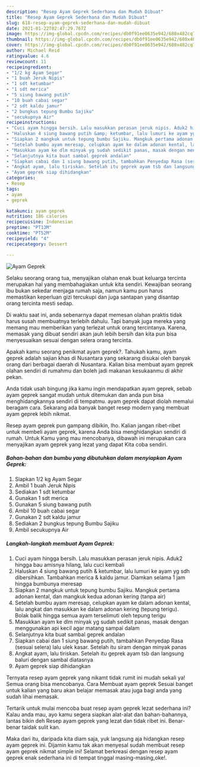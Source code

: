 ```yaml
---
description: "Resep Ayam Geprek Sederhana dan Mudah Dibuat"
title: "Resep Ayam Geprek Sederhana dan Mudah Dibuat"
slug: 618-resep-ayam-geprek-sederhana-dan-mudah-dibuat
date: 2021-01-22T02:47:29.767Z
image: https://img-global.cpcdn.com/recipes/db0f91ee0635e942/680x482cq70/ayam-geprek-foto-resep-utama.jpg
thumbnail: https://img-global.cpcdn.com/recipes/db0f91ee0635e942/680x482cq70/ayam-geprek-foto-resep-utama.jpg
cover: https://img-global.cpcdn.com/recipes/db0f91ee0635e942/680x482cq70/ayam-geprek-foto-resep-utama.jpg
author: Michael Reid
ratingvalue: 4.6
reviewcount: 11
recipeingredient:
- "1/2 kg Ayam Segar"
- "1 buah Jeruk Nipis"
- "1 sdt ketumbar"
- "1 sdt merica"
- "5 siung bawang putih"
- "10 buah cabai segar"
- "2 sdt kaldu jamur"
- "2 bungkus tepung Bumbu Sajiku"
- "secukupnya Air"
recipeinstructions:
- "Cuci ayam hingga bersih. Lalu masukkan perasan jeruk nipis. Aduk2 hingga bau amisnya hilang, lalu cuci kembali"
- "Haluskan 4 siung bawang putih &amp; ketumbar, lalu lumuri ke ayam yg sdh dibersihkan. Tambahkan merica &amp; kaldu jamur. Diamkan selama 1 jam hingga bumbunya meresap"
- "Siapkan 2 mangkuk untuk tepung bumbu Sajiku. Mangkuk pertama adonan kental, dan mangkuk kedua adonan kering (tanpa air)"
- "Setelah bumbu ayam meresap, celupkan ayam ke dalam adonan kental, lalu angkat dan masukkan ke dalam adonan kering (tepung terigu). Bolak balik hingga semua ayam terselimuti oleh tepung terigu"
- "Masukkan ayam ke dlm minyak yg sudah sedikit panas, masak dengan menggunakan api kecil agar matang sampai dalam"
- "Selanjutnya kita buat sambal geprek andalan"
- "Siapkan cabai dan 1 siung bawang putih, tambahkan Penyedap Rasa (sesuai selera) lalu ulek kasar. Setelah itu siram dengan minyak panas"
- "Angkat ayam, lalu tiriskan. Setelah itu geprek ayam tsb dan langsung baluri dengan sambal diatasnya"
- "Ayam geprek siap dihidangkan"
categories:
- Resep
tags:
- ayam
- geprek

katakunci: ayam geprek 
nutrition: 186 calories
recipecuisine: Indonesian
preptime: "PT13M"
cooktime: "PT52M"
recipeyield: "4"
recipecategory: Dessert

---
```



![Ayam Geprek](https://img-global.cpcdn.com/recipes/db0f91ee0635e942/680x482cq70/ayam-geprek-foto-resep-utama.jpg)

Selaku seorang orang tua, menyajikan olahan enak buat keluarga tercinta merupakan hal yang membahagiakan untuk kita sendiri. Kewajiban seorang ibu bukan sekedar menjaga rumah saja, namun kamu pun harus memastikan keperluan gizi tercukupi dan juga santapan yang disantap orang tercinta mesti sedap.

Di waktu  saat ini, anda sebenarnya dapat memesan olahan praktis tidak harus susah membuatnya terlebih dahulu. Tapi banyak juga mereka yang memang mau memberikan yang terlezat untuk orang tercintanya. Karena, memasak yang dibuat sendiri akan jauh lebih bersih dan kita pun bisa menyesuaikan sesuai dengan selera orang tercinta. 



Apakah kamu seorang penikmat ayam geprek?. Tahukah kamu, ayam geprek adalah sajian khas di Nusantara yang sekarang disukai oleh banyak orang dari berbagai daerah di Nusantara. Kalian bisa membuat ayam geprek olahan sendiri di rumahmu dan boleh jadi makanan kesukaanmu di akhir pekan.

Anda tidak usah bingung jika kamu ingin mendapatkan ayam geprek, sebab ayam geprek sangat mudah untuk ditemukan dan anda pun bisa menghidangkannya sendiri di tempatmu. ayam geprek dapat diolah memalui beragam cara. Sekarang ada banyak banget resep modern yang membuat ayam geprek lebih nikmat.

Resep ayam geprek pun gampang dibikin, lho. Kalian jangan ribet-ribet untuk membeli ayam geprek, karena Anda bisa menghidangkan sendiri di rumah. Untuk Kamu yang mau mencobanya, dibawah ini merupakan cara menyajikan ayam geprek yang lezat yang dapat Kita coba sendiri.

<!--inarticleads1-->

##### Bahan-bahan dan bumbu yang dibutuhkan dalam menyiapkan Ayam Geprek:

1. Siapkan 1/2 kg Ayam Segar
1. Ambil 1 buah Jeruk Nipis
1. Sediakan 1 sdt ketumbar
1. Gunakan 1 sdt merica
1. Gunakan 5 siung bawang putih
1. Ambil 10 buah cabai segar
1. Gunakan 2 sdt kaldu jamur
1. Sediakan 2 bungkus tepung Bumbu Sajiku
1. Ambil secukupnya Air




<!--inarticleads2-->

##### Langkah-langkah membuat Ayam Geprek:

1. Cuci ayam hingga bersih. Lalu masukkan perasan jeruk nipis. Aduk2 hingga bau amisnya hilang, lalu cuci kembali
1. Haluskan 4 siung bawang putih &amp; ketumbar, lalu lumuri ke ayam yg sdh dibersihkan. Tambahkan merica &amp; kaldu jamur. Diamkan selama 1 jam hingga bumbunya meresap
1. Siapkan 2 mangkuk untuk tepung bumbu Sajiku. Mangkuk pertama adonan kental, dan mangkuk kedua adonan kering (tanpa air)
1. Setelah bumbu ayam meresap, celupkan ayam ke dalam adonan kental, lalu angkat dan masukkan ke dalam adonan kering (tepung terigu). Bolak balik hingga semua ayam terselimuti oleh tepung terigu
1. Masukkan ayam ke dlm minyak yg sudah sedikit panas, masak dengan menggunakan api kecil agar matang sampai dalam
1. Selanjutnya kita buat sambal geprek andalan
1. Siapkan cabai dan 1 siung bawang putih, tambahkan Penyedap Rasa (sesuai selera) lalu ulek kasar. Setelah itu siram dengan minyak panas
1. Angkat ayam, lalu tiriskan. Setelah itu geprek ayam tsb dan langsung baluri dengan sambal diatasnya
1. Ayam geprek siap dihidangkan




Ternyata resep ayam geprek yang nikamt tidak rumit ini mudah sekali ya! Semua orang bisa mencobanya. Cara Membuat ayam geprek Sesuai banget untuk kalian yang baru akan belajar memasak atau juga bagi anda yang sudah lihai memasak.

Tertarik untuk mulai mencoba buat resep ayam geprek lezat sederhana ini? Kalau anda mau, ayo kamu segera siapkan alat-alat dan bahan-bahannya, lantas bikin deh Resep ayam geprek yang lezat dan tidak ribet ini. Benar-benar taidak sulit kan. 

Maka dari itu, daripada kita diam saja, yuk langsung aja hidangkan resep ayam geprek ini. Dijamin kamu tak akan menyesal sudah membuat resep ayam geprek nikmat simple ini! Selamat berkreasi dengan resep ayam geprek enak sederhana ini di tempat tinggal masing-masing,oke!.

